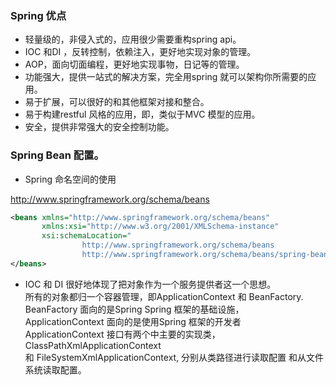 ### Spring 优点
* 轻量级的，非侵入式的，应用很少需要重构spring api。  
* IOC 和DI ，反转控制，依赖注入，更好地实现对象的管理。  
* AOP，面向切面编程，更好地实现事物，日记等的管理。  
* 功能强大，提供一站式的解决方案，完全用spring 就可以架构你所需要的应用。  
* 易于扩展，可以很好的和其他框架对接和整合。  
* 易于构建restful 风格的应用，即，类似于MVC 模型的应用。  
* 安全，提供非常强大的安全控制功能。  
### Spring Bean 配置。
* Spring 命名空间的使用  

http://www.springframework.org/schema/beans  
```xml
<beans xmlns="http://www.springframework.org/schema/beans"
       xmlns:xsi="http://www.w3.org/2001/XMLSchema-instance"
       xsi:schemaLocation="
                http://www.springframework.org/schema/beans
                http://www.springframework.org/schema/beans/spring-beans-4.3.xsd">
</beans>
```


* IOC 和 DI
很好地体现了把对象作为一个服务提供者这一个思想。    
所有的对象都归一个容器管理，即ApplicationContext 和 BeanFactory.  
BeanFactory 面向的是Spring Spring 框架的基础设施，  
ApplicationContext 面向的是使用Spring 框架的开发者  
ApplicationContext 接口有两个中主要的实现类，ClassPathXmlApplicationContext  
和 FileSystemXmlApplicationContext, 分别从类路径进行读取配置 和从文件系统读取配置。
